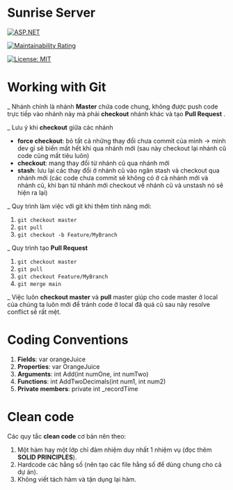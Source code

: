 ﻿# Sunrise Server
[![ASP.NET](https://github.com/bluehairmylove2014/Sunrise-Continent/actions/workflows/main_sunrise-hotel.yml/badge.svg)](https://github.com/bluehairmylove2014/Sunrise-Continent/actions/workflows/main_sunrise-hotel.yml)

[![Maintainability Rating](https://sonarcloud.io/api/project_badges/measure?project=CityDiscoverTourist_CityDiscoverTouristServer&metric=sqale_rating)](https://github.com/bluehairmylove2014/Sunrise-Continent)

[![License: MIT](https://img.shields.io/badge/License-MIT-yellow.svg)](https://opensource.org/licenses/MIT)

# Working with Git
_ Nhánh chính là nhánh **Master** chứa code chung, không được push code trực tiếp vào nhánh này mà phải **checkout** nhánh khác và tạo **Pull Request** .

_ Lưu ý  khi **checkout** giữa các nhánh
 - **force checkout**: bỏ tất cả những thay đổi chưa commit của mình -> mình dev gì sẽ biến mất hết khi qua nhánh mới (sau này checkout lại nhánh cũ code cũng mất tiêu luôn)
 - **checkout**: mang thay đổi từ nhánh cũ qua nhánh mới
 - **stash**: lưu lại các thay đổi ở nhánh cũ vào ngăn stash và checkout qua nhánh mới (các code chưa commit sẽ không có ở cả nhánh mới và nhánh cũ, khi bạn từ nhánh mới checkout về nhánh cũ và unstash nó sẽ hiện ra lại)
 
_ Quy trình làm việc với git khi thêm tính năng mới:

 1. `git checkout master`
 2. `git pull`
 3. `git checkout -b Feature/MyBranch`

_ Quy trình tạo **Pull Request**

 1. `git checkout master`
 2. `git pull`
 3. `git checkout Feature/MyBranch`
 4. `git merge main`

_ Việc luôn **checkout master** và **pull** master giúp cho code master ở local của chúng ta luôn mới để tránh code ở local đã quá cũ sau này resolve conflict sẽ rất mệt.
# Coding Conventions

 1. **Fields**: var orangeJuice
 2. **Properties**: var OrangeJuice
 3. **Arguments**: int Add(int numOne, int numTwo)
 4. **Functions**: int AddTwoDecimals(int num1, int num2)
 5. **Private members**: private int _recordTime

# Clean code
Các quy tắc **clean code** cơ bản nên theo:

 1. Một hàm hay một lớp chỉ đảm nhiệm duy nhất 1 nhiệm vụ (đọc thêm **SOLID PRINCIPLES**).
 2. Hardcode các hằng số (nên tạo các file hằng số để dùng chung cho cả dự án).
 3. Không viết tách hàm và tận dụng lại hàm.
